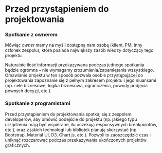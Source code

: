 # Przed przystąpieniem do projektowania

### Spotkanie z ownerem

Mówiąc <em>owner</em> mamy na myśli dostępną nam osobę (klient, PM, inny członek zespołu), która posiada największy zasób wiedzy dotyczący tego projektu.

Naturalnie ilość informacji przekazywana podczas jednego spotkania będzie ogromna – nie wymagamy zrozumienia/zapamiętania wszystkiego. Omawianie projektu w ten sposób pozwala osobie przystępującej do projektowania zapoznanie się z pełnym zakresem projektu i jego niuansami (np. cele biznesowe, logika biznesowa, ograniczenia, powody podjęcia pewnych decyzji, etc.).

### Spotkanie z programistami

Przed przystąpieniem do projektowania spotkaj się z zespołem developerów, aby omówić podejście do projektu (np. jakiego typu urządzenia mają być wspierane, ilu oczekują responsywnych breakpointów, etc.), oraz z jakich technologi lub bibliotek planują skorzystać (np. Bootstrap, Material UI, D3, Chart.js, etc.). Pozwoli to zaoszczędzić czas i uniknąć rozczarować podczas przekazywania ukończonych projektów graficznych.
